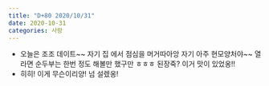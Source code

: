 ```yaml
---
title: "D+80 2020/10/31"
date: 2020-10-31
categories: 사랑
---
```

- 오늘은 조조 데이트~~ 자기 집 에서 점심을 머거따아앙 자기 아주 현모양처야~~ 열라면 순두부는 한번 정도 해볼만 했구만 ㅎㅎㅎ 된장죽? 이거 맛이 있었옹!!
- 히히! 이게 무슨이리양! 넘 설렜옹!
